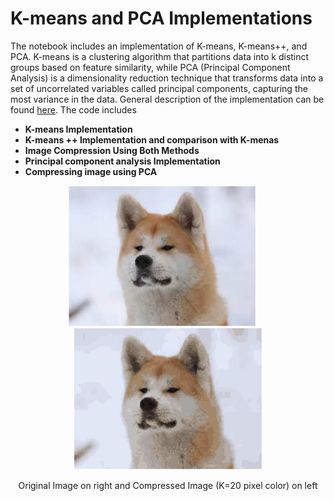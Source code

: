 # K-means and PCA Implementations
The notebook includes an implementation of K-means, K-means++, and PCA. K-means is a clustering algorithm that partitions data into k distinct groups based on feature similarity, while PCA (Principal Component Analysis) is a dimensionality reduction technique that transforms data into a set of uncorrelated variables called principal components, capturing the most variance in the data. General description of the implementation can be found [here](https://kirubelsol.github.io/pages/kmeans.html). The code includes 

- **K-means Implementation**
- **K-means ++ Implementation and comparison with K-menas**
- **Image Compression Using Both Methods**
- **Principal component analysis Implementation**
- **Compressing image using PCA**

<p align="center">
  <img src="../img/KmeansOriginal.JPG" alt="Original Image" width="300" />  &nbsp;&nbsp;&nbsp;&nbsp;
  <img src="../img/KmeansCompressed.JPG" alt=" P-tile thresholded image" width="300" />
</p>

<p align="center">Original Image on right and Compressed Image (K=20 pixel color) on left </p>
